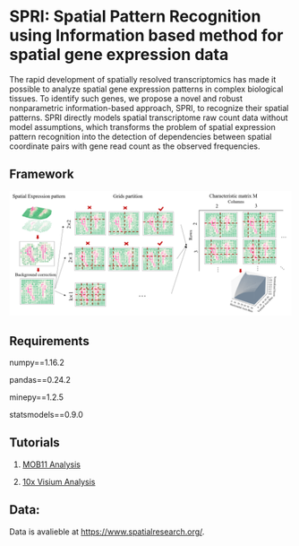 # SPRI: Spatial Pattern Recognition using Information based method for spatial gene expression data 

The rapid development of spatially resolved transcriptomics has made it possible to analyze spatial gene expression patterns in complex biological tissues. To identify such genes, we propose a novel and robust nonparametric information-based approach, SPRI, to recognize their spatial patterns. SPRI directly models spatial transcriptome raw count data without model assumptions, which transforms the problem of spatial expression pattern recognition into the detection of dependencies between spatial coordinate pairs with gene read count as the observed frequencies. 

## Framework

![image](https://github.com/xiaoyeye/SPRI/blob/main/figure/figure1.png)


## Requirements 

numpy==1.16.2

pandas==0.24.2

minepy==1.2.5

statsmodels==0.9.0



## Tutorials

1. [MOB11 Analysis](https://github.com/xiaoyeye/SPRI/blob/main/docs/MOB11.md)

2. [10x Visium Analysis](https://github.com/xiaoyeye/SPRI/blob/main/docs/10x_Visium.md)



## Data:

Data is avalieble at https://www.spatialresearch.org/.
